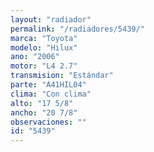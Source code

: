```yaml
---
layout: "radiador"
permalink: "/radiadores/5439/"
marca: "Toyota"
modelo: "Hilux"
ano: "2006"
motor: "L4 2.7"
transmision: "Estándar"
parte: "A41HIL04"
clima: "Con clima"
alto: "17 5/8"
ancho: "20 7/8"
observaciones: ""
id: "5439"
---
```


